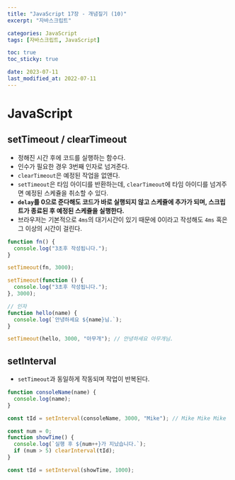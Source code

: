 ```yaml
---
title: "JavaScript 17장 - 개념짚기 (10)"
excerpt: "자바스크립트"

categories: JavaScript
tags: [자바스크립트, JavaScript]

toc: true
toc_sticky: true

date: 2023-07-11
last_modified_at: 2022-07-11
---
```


# JavaScript

## setTimeout / clearTimeout

- 정해진 시간 후에 코드를 실행하는 함수다.
- 인수가 필요한 경우 3번째 인자로 넘겨준다.
- `clearTimeout`은 예정된 작업을 없앤다.
- `setTimeout`은 타임 아이디를 반환하는데, `clearTimeout`에 타임 아이디를 넘겨주면 예정된 스케쥴을 취소할 수 있다.
- **`delay`를 0으로 준다해도 코드가 바로 실행되지 않고 스케쥴에 추가가 되며, 스크립트가 종료된 후 예정된 스케쥴을 실행한다.**
- 브라우저는 기본적으로 `4ms`의 대기시간이 있기 때문에 0이라고 작성해도 `4ms` 혹은 그 이상의 시간이 걸린다.

```js
function fn() {
  console.log("3초후 작성됩니다.");
}

setTimeout(fn, 3000);

setTimeout(function () {
  console.log("3초후 작성됩니다.");
}, 3000);

// 인자
function hello(name) {
  console.log(`안녕하세요 ${name}님.`);
}

setTimeout(hello, 3000, "아무개"); // 안녕하세요 아무개님.
```

## setInterval

- `setTimeout`과 동일하게 작동되며 작업이 반복된다.

```js
function consoleName(name) {
  console.log(name);
}

const tId = setInterval(consoleName, 3000, "Mike"); // Mike Mike Mike

const num = 0;
function showTime() {
  console.log(`실행 후 ${num++}가 지났습니다.`);
  if (num > 5) clearInterval(tId);
}

const tId = setInterval(showTime, 1000);
```
